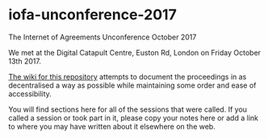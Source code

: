 # iofa-unconference-2017
The Internet of Agreements Unconference October 2017

We met at the Digital Catapult Centre, Euston Rd, London on Friday October 13th 2017.

[The wiki for this repository](https://github.com/lloyddavis/iofa-unconference-2017/wiki)  attempts to document the proceedings in as decentralised a way as possible while maintaining some order and ease of accessibility.

You will find sections here for all of the sessions that were called.  If you called a session or took part in it, please copy your notes here or add a link to where you may have written about it elsewhere on the web.
